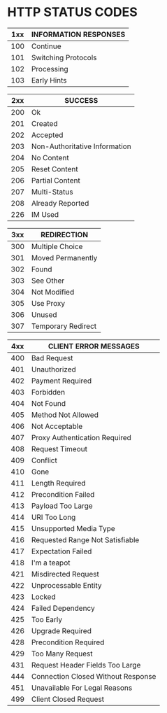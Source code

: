 # HTTP STATUS CODES 

| 1xx | INFORMATION RESPONSES |
| ----------- | ----------- |
| 100 | Continue |
| 101 | Switching Protocols |
| 102 | Processing |
| 103 | Early Hints |

| 2xx | SUCCESS |
| ----------- | ----------- |
| 200 | Ok |
| 201 | Created |
| 202 | Accepted |
| 203 | Non-Authoritative Information |
| 204 | No Content |
| 205 | Reset Content |
| 206 | Partial Content |
| 207 | Multi-Status |
| 208 | Already Reported |
| 226 | IM Used |

| 3xx | REDIRECTION |
| ----------- | ----------- |
| 300 | Multiple Choice |
| 301 | Moved Permanently |
| 302 | Found |
| 303 | See Other |
| 304 | Not Modified |
| 305 | Use Proxy |
| 306 | Unused |
| 307 | Temporary Redirect |

| 4xx | CLIENT ERROR MESSAGES |
| ----------- | ----------- |
| 400 | Bad Request |
| 401 | Unauthorized |
| 402 | Payment Required |
| 403 | Forbidden |
| 404 | Not Found |
| 405 | Method Not Allowed |
| 406 | Not Acceptable |
| 407 | Proxy Authentication Required |
| 408 | Request Timeout |
| 409 | Conflict |
| 410 | Gone |
| 411 | Length Required |
| 412 | Precondition Failed |
| 413 | Payload Too Large |
| 414 | URI Too Long |
| 415 | Unsupported Media Type |
| 416 | Requested Range Not Satisfiable |
| 417 | Expectation Failed |
| 418 | I'm a teapot |
| 421 | Misdirected Request |
| 422 | Unprocessable Entity |
| 423 | Locked |
| 424 | Failed Dependency |
| 425 | Too Early |
| 426 | Upgrade Required |
| 428 | Precondition Required |
| 429 | Too Many Request |
| 431 | Request Header Fields Too Large |
| 444 | Connection Closed Without Response |
| 451 | Unavailable For Legal Reasons |
| 499 | Client Closed Request |





